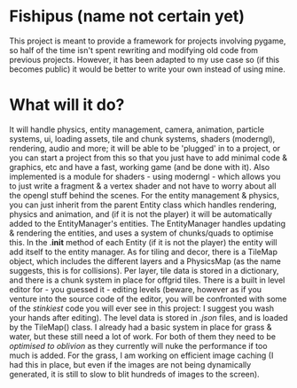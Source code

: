 # Fishipus (name not certain yet)
This project is meant to provide a framework for projects involving pygame, so half of the time isn't spent rewriting and modifying old code from previous projects. However, it has been adapted to my use case so (if this becomes public) it would be better to write your own instead of using mine.

# What will it do?
It will handle physics, entity management, camera, animation, particle systems, ui, loading assets, tile and chunk systems, shaders (moderngl), rendering, audio and more; it will be able to be 'plugged' in to a project, or you can start a project from this so that you just have to add minimal code & graphics, etc and have a fast, working game (and be done with it). Also implemented is a module for shaders - using moderngl - which allows you to just write a fragment & a vertex shader and not have to worry about all the opengl stuff behind the scenes. For the entity management & physics, you can just inherit from the parent Entity class which handles rendering, physics and animation, and (if it is not the player) it will be automatically added to the EntityManager's entities. The EntityManager handles updating & rendering the entities, and uses a system of chunks/quads to optimise this. In the .__init__ method of each Entity (if it is not the player) the entity will add itself to the entity manager. As for tiling and decor, there is a TileMap object, which includes the different layers and a PhysicsMap (as the name suggests, this is for collisions). Per layer, tile data is stored in a dictionary, and there is a chunk system in place for offgrid tiles. There is a built in level editor for - you guessed it - editing levels (beware, however as if you venture into the source code of the editor, you will be confronted with some of the *stinkiest* code you will ever see in this project: I suggest you wash your hands after editing). The level data is stored in *.json* files, and is loaded by the TileMap() class. I already had a basic system in place for grass & water, but these still need a lot of work. For both of them they need to be *optimised to oblivion* as they currently will nuke the performance if too much is added. For the grass, I am working on efficient image caching (I had this in place, but even if the images are not being dynamically generated, it is still to slow to blit hundreds of images to the screen).

